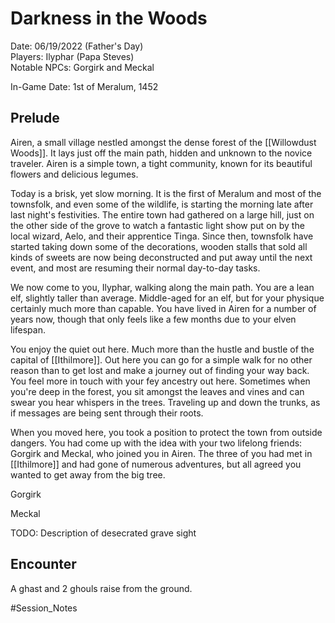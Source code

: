 # Darkness in the Woods

Date: 06/19/2022 (Father's Day)  
Players: Ilyphar (Papa Steves)  
Notable NPCs: Gorgirk and Meckal

In-Game Date: 1st of Meralum, 1452

## Prelude
Airen, a small village nestled amongst the dense forest of the [[Willowdust Woods]]. It lays just off the main path, hidden and unknown to the novice traveler. Airen is a simple town, a tight community, known for its beautiful flowers and delicious legumes.

Today is a brisk, yet slow morning. It is the first of Meralum and most of the townsfolk, and even some of the wildlife, is starting the morning late after last night's festivities. The entire town had gathered on a large hill, just on the other side of the grove to watch a fantastic light show put on by the local wizard, Aelo, and their apprentice Tinga. Since then, townsfolk have started taking down some of the decorations, wooden stalls that sold all kinds of sweets are now being deconstructed and put away until the next event, and most are resuming their normal day-to-day tasks. 

We now come to you, Ilyphar, walking along the main path. You are a lean elf, slightly taller than average. Middle-aged for an elf, but for your physique certainly much more than capable. You have lived in Airen for a number of years now, though that only feels like a few months due to your elven lifespan. 

You enjoy the quiet out here. Much more than the hustle and bustle of the capital of [[Ithilmore]]. Out here you can go for a simple walk for no other reason than to get lost and make a journey out of finding your way back. You feel more in touch with your fey ancestry out here. Sometimes when you're deep in the forest, you sit amongst the leaves and vines and can swear you hear whispers in the trees. Traveling up and down the trunks, as if messages are being sent through their roots. 

When you moved here, you took a position to protect the town from outside dangers. You had come up with the idea with your two lifelong friends: Gorgirk and Meckal, who joined you in Airen. The three of you had met in [[Ithilmore]] and had gone of numerous adventures, but all agreed you wanted to get away from the big tree.  

Gorgirk 

Meckal 

TODO: Description of desecrated grave sight  

## Encounter
A ghast and 2 ghouls raise from the ground. 

#Session_Notes
